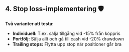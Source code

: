 
## **4. Stop loss-implementering** 🛡️

**Två varianter att testa:**

* **Individuell:** T.ex. sälja tillgång vid -15% från köppris
* **Portfölj:** Sälja allt och gå till cash vid -20% drawdown
* **Trailing stops:** Flytta upp stop när positioner går bra

